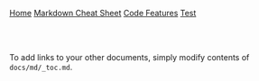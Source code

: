 [Home](/)
[Markdown Cheat Sheet](/docs/cheat-sheet)
[Code Features](/docs/code-features)
[Test](/docs/test)

<br><br>

To add links to your other documents, simply
modify contents of `docs/md/_toc.md`.
